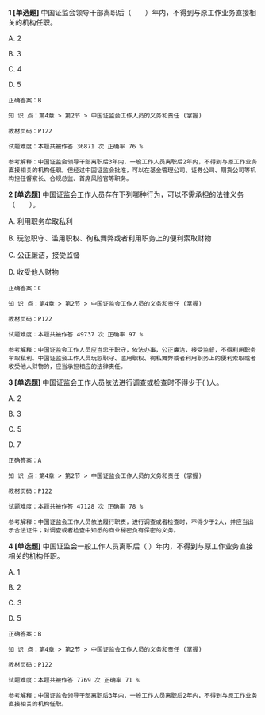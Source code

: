 **1 [单选题]** 中国证监会领导干部离职后（&emsp;&emsp;）年内，不得到与原工作业务直接相关的机构任职。

A. 2

B. 3

C. 4

D. 5

```
正确答案：B

知 识 点：第4章 > 第2节 > 中国证监会工作人员的义务和责任 (掌握)

教材页码：P122

试题难度：本题共被作答 36871 次 正确率 76 %

参考解释：中国证监会领导干部离职后3年内，一般工作人员离职后2年内，不得到与原工作业务直接相关的机构任职。但经过中国证监会批准，可以在基金管理公司、证券公司、期货公司等机构担任督察长、合规总监、首席风险官等职务。
```


**2 [单选题]** 中国证监会工作人员存在下列哪种行为，可以不需承担的法律义务（&emsp;&emsp;）。

A. 利用职务牟取私利

B. 玩忽职守、滥用职权、徇私舞弊或者利用职务上的便利索取财物

C. 公正廉洁，接受监督

D. 收受他人财物

```
正确答案：C

知 识 点：第4章 > 第2节 > 中国证监会工作人员的义务和责任 (掌握)

教材页码：P122

试题难度：本题共被作答 49737 次 正确率 97 %

参考解释：中国证监会工作人员应当忠于职守，依法办事，公正廉洁，接受监督，不得利用职务牟取私利。中国证监会工作人员玩忽职守、滥用职权、徇私舞弊或者利用职务上的便利索取或者收受他人财物的，应当承担相应的法律责任。
```


**3 [单选题]** 中国证监会工作人员依法进行调查或检查时不得少于(        )人。

A. 2

B. 3

C. 5

D. 7

```
正确答案：A

知 识 点：第4章 > 第2节 > 中国证监会工作人员的义务和责任 (掌握)

教材页码：P122

试题难度：本题共被作答 47128 次 正确率 78 %

参考解释：中国证监会工作人员依法履行职责，进行调查或者检查时，不得少于2人，并应当出示合法证件；对调查或者检查中知悉的商业秘密负有保密的义务。
```


**4 [单选题]** 中国证监会一般工作人员离职后（       ）年内，不得到与原工作业务直接相关的机构任职。

A. 1

B. 2

C. 3

D. 5

```
正确答案：B

知 识 点：第4章 > 第2节 > 中国证监会工作人员的义务和责任 (掌握)

教材页码：P122

试题难度：本题共被作答 7769 次 正确率 71 %

参考解释：中国证监会领导干部离职后3年内，一般工作人员离职后2年内，不得到与原工作业务直接相关的机构任职。
```

